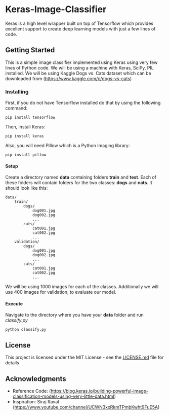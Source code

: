 # Keras-Image-Classifier
Keras is a high level wrapper built on top of Tensorflow which provides excellent support to create deep learning models with just a few lines of code.

## Getting Started
This is a simple image classifier implemented using Keras using very few lines of Python code. We will be using a machine with Keras, SciPy, PIL installed. We will be using Kaggle Dogs vs. Cats dataset which can be downloaded from (https://www.kaggle.com/c/dogs-vs-cats)

### Installing
First, if you do not have Tensorflow installed do that by using the following command:
```
pip install tensorflow
```
Then, install Keras:
```
pip install keras
```
Also, you will need Pillow which is a Python Imaging library:
```
pip install pillow
```
#### Setup
Create a directory named **data** containing folders **train** and **test**. Each of these folders will contain folders for the two classes: **dogs** and **cats**. It should look like this:
```
data/
    train/
        dogs/
            dog001.jpg
            dog002.jpg
            ...
        cats/
            cat001.jpg
            cat002.jpg
            ...
    validation/
        dogs/
            dog001.jpg
            dog002.jpg
            ...
        cats/
            cat001.jpg
            cat002.jpg
            ...
 ```
We will be using 1000 images for each of the classes. Additionally we will use 400 images for validation, to evaluate our model.
 
#### Execute
Navigate to the directory where you have your **data** folder and run *classify.py*
```
python classify.py
```

## License

This project is licensed under the MIT License - see the [LICENSE.md](LICENSE.md) file for details

## Acknowledgments

* Reference Code: (https://blog.keras.io/building-powerful-image-classification-models-using-very-little-data.html)
* Inspiration: Siraj Raval (https://www.youtube.com/channel/UCWN3xxRkmTPmbKwht9FuE5A)
